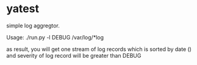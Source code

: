 yatest
======
simple log aggregtor.

Usage: ./run.py -l DEBUG /var/log/*log


as result, you will get one stream of log records which is sorted by date () and severity of log record will be greater than DEBUG

